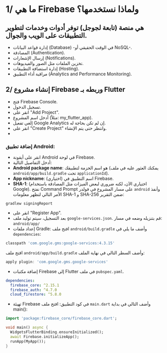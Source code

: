 # 1/ ما هي Firebase ولماذا نستخدمها؟
## هي منصة (تابعة لجوجل) توفر أدوات وخدمات لتطوير التطبيقات على الويب والجوال.

- إدارة قواعد البيانات (Database) -في الوقت الحقيقي أو NoSQL-.
- المصادقة (Authentication).
- إرسال الإشعارات (Notifications).
- تخزين الملفات مثل الصور والفيديوهات.
- إدارة استضافة التطبيقات (Hosting).
- مراقبة أداء التطبيق (Analytics and Performance Monitoring).

## 2/ إنشاء مشروع Firebase وربطه بـ Flutter
- فتح Firebase Console.
- تسجيل الدخول.
- انقر على "Add Project".
- أدخل اسم المشروع (مثلاً: my_flutter_app).
- إلغي تفعيل Google Analytics إن لم تكن بحاجة له.
- انقر على "Create Project" وانتظر حتى يتم الإنشاء.
- 
### إضافة تطبيق Android:
- انقر على أيقونة Android في لوحة Firebase.
- أدخل التفاصيل التالية:
 - **Android package name**: هو اسم الحزمة لتطبيقك (يمكنك العثور عليه في ملف `android/app/build.gradle` تحت `applicationId`).
 - **App nickname**: (اختياري) اسم التطبيق في Firebase.
 - **SHA-1**: (اختياري الآن، لكنه ضروري لبعض الميزات مثل المصادقة باستخدام Google).
  نفتح Command Prompt على مسار المشروع في فولدر `android` وأنفذ الأمر التالي لتظهر معلومات SHA-1 و SHA-256 ضمن التقرير:
 ```
gradlew signingReport
```
- انقر على "Register App".
- بعد التسجيل، سيتم توليد ملف `google-services.json`. قم بتنزيله وضعه في مسار: `android/app/`
- إعداد ملفات Gradle:
افتح ملف `android/build.gradle` وأضف ما يلي في `dependencies`:
```gradle
classpath 'com.google.gms:google-services:4.3.15'
```

افتح ملف `android/app/build.gradle` وأضف السطر التالي في نهاية الملف:
```gradle
apply plugin: 'com.google.gms.google-services'
```

- إضافة مكتبات Firebase إلى Flutter في ملف `pubspec.yaml`.

```yaml
dependencies:
  firebase_core: ^2.15.1
  firebase_auth: ^4.7.0
  cloud_firestore: ^5.8.0
```

- تهيئة Firebase في كود التطبيق: افتح ملف `main.dart` وأضف التالي في بداية main():

```dart
import 'package:firebase_core/firebase_core.dart';

void main() async {
  WidgetsFlutterBinding.ensureInitialized();
  await Firebase.initializeApp();
  runApp(MyApp());
}
```
